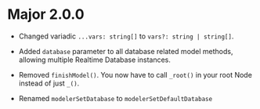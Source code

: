 # Major 2.0.0

* Changed variadic `...vars: string[]` to `vars?: string | string[]`.

* Added `database` parameter to all database related model methods, allowing multiple Realtime Database instances.

* Removed `finishModel()`. You now have to call `_root()` in your root Node instead of just `_()`.

* Renamed `modelerSetDatabase` to `modelerSetDefaultDatabase`